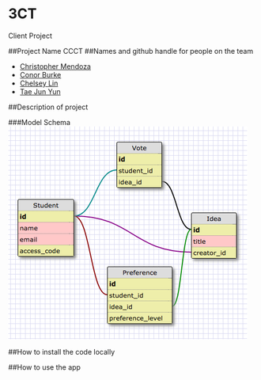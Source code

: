 # 3CT
Client Project

##Project Name
CCCT
##Names and github handle for people on the team

- [Christopher Mendoza](https://github.com/wushuchris)
- [Conor Burke](https://github.com/conorburke)
- [Chelsey Lin](https://github.com/chelseylin)
- [Tae Jun Yun](https://github.com/yuntsj)

##Description of project

###Model Schema
![](readme-assets/schema.png)

##How to install the code locally

##How to use the app
